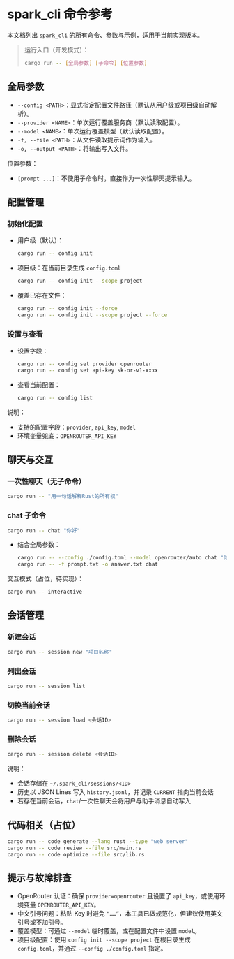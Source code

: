 # spark_cli 命令参考

本文档列出 `spark_cli` 的所有命令、参数与示例，适用于当前实现版本。

> 运行入口（开发模式）：
>
> ```bash
> cargo run -- [全局参数] [子命令] [位置参数]
> ```

## 全局参数
- `--config <PATH>`：显式指定配置文件路径（默认从用户级或项目级自动解析）。
- `--provider <NAME>`：单次运行覆盖服务商（默认读取配置）。
- `--model <NAME>`：单次运行覆盖模型（默认读取配置）。
- `-f, --file <PATH>`：从文件读取提示词作为输入。
- `-o, --output <PATH>`：将输出写入文件。

位置参数：
- `[prompt ...]`：不使用子命令时，直接作为一次性聊天提示输入。

## 配置管理

### 初始化配置
- 用户级（默认）：
  ```bash
  cargo run -- config init
  ```
- 项目级：在当前目录生成 `config.toml`
  ```bash
  cargo run -- config init --scope project
  ```
- 覆盖已存在文件：
  ```bash
  cargo run -- config init --force
  cargo run -- config init --scope project --force
  ```

### 设置与查看
- 设置字段：
  ```bash
  cargo run -- config set provider openrouter
  cargo run -- config set api-key sk-or-v1-xxxx
  ```
- 查看当前配置：
  ```bash
  cargo run -- config list
  ```

说明：
- 支持的配置字段：`provider`, `api_key`, `model`
- 环境变量兜底：`OPENROUTER_API_KEY`

## 聊天与交互

### 一次性聊天（无子命令）
```bash
cargo run -- "用一句话解释Rust的所有权"
```

### chat 子命令
```bash
cargo run -- chat "你好"
```

- 结合全局参数：
  ```bash
  cargo run -- --config ./config.toml --model openrouter/auto chat "你好"
  cargo run -- -f prompt.txt -o answer.txt chat
  ```

交互模式（占位，待实现）：
```bash
cargo run -- interactive
```

## 会话管理

### 新建会话
```bash
cargo run -- session new "项目名称"
```

### 列出会话
```bash
cargo run -- session list
```

### 切换当前会话
```bash
cargo run -- session load <会话ID>
```

### 删除会话
```bash
cargo run -- session delete <会话ID>
```

说明：
- 会话存储在 `~/.spark_cli/sessions/<ID>`
- 历史以 JSON Lines 写入 `history.jsonl`，并记录 `CURRENT` 指向当前会话
- 若存在当前会话，`chat`/一次性聊天会将用户与助手消息自动写入

## 代码相关（占位）
```bash
cargo run -- code generate --lang rust --type "web server"
cargo run -- code review --file src/main.rs
cargo run -- code optimize --file src/lib.rs
```

## 提示与故障排查
- OpenRouter 认证：确保 `provider=openrouter` 且设置了 `api_key`，或使用环境变量 `OPENROUTER_API_KEY`。
- 中文引号问题：粘贴 Key 时避免 `“……”`，本工具已做规范化，但建议使用英文引号或不加引号。
- 覆盖模型：可通过 `--model` 临时覆盖，或在配置文件中设置 `model`。
- 项目级配置：使用 `config init --scope project` 在根目录生成 `config.toml`，并通过 `--config ./config.toml` 指定。
